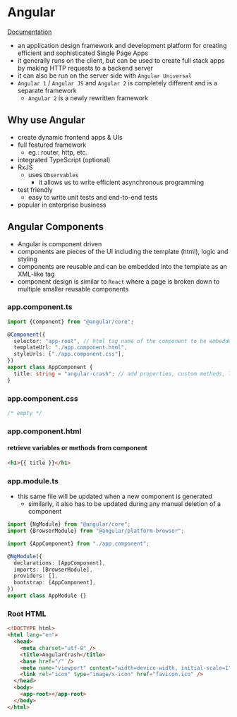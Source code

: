 # Angular

[Documentation](https://angular.io/docs)

- an application design framework and development platform for creating efficient and sophisticated Single Page Apps
- it generally runs on the client, but can be used to create full stack apps by making HTTP requests to a backend server
- it can also be run on the server side with `Angular Universal`
- `Angular 1` / `Angular JS` and `Angular 2` is completely different and is a separate framework
  - `Angular 2` is a newly rewritten framework

## Why use Angular

- create dynamic frontend apps & UIs
- full featured framework
  - eg.: router, http, etc.
- integrated TypeScript (optional)
- RxJS
  - uses `Observables`
    - it allows us to write efficient asynchronous programming
- test friendly
  - easy to write unit tests and end-to-end tests
- popular in enterprise business

## Angular Components

- Angular is component driven
- components are pieces of the UI including the template (html), logic and styling
- components are reusable and can be embedded into the template as an XML-like tag
- component design is similar to `React` where a page is broken down to multiple smaller reusable components

### app.component.ts

```ts
import {Component} from "@angular/core";

@Component({
  selector: "app-root", // html tag name of the component to be embedded into the root html
  templateUrl: "./app.component.html",
  styleUrls: ["./app.component.css"],
})
export class AppComponent {
  title: string = "angular-crash"; // add properties, custom methods, lifecycle methods, etc.
}
```

### app.component.css

```css
/* empty */
```

### app.component.html

#### retrieve variables or methods from component

```html
<h1>{{ title }}</h1>
```

### app.module.ts

- this same file will be updated when a new component is generated
  - similarly, it also has to be updated during any manual deletion of a component

```ts
import {NgModule} from "@angular/core";
import {BrowserModule} from "@angular/platform-browser";

import {AppComponent} from "./app.component";

@NgModule({
  declarations: [AppComponent],
  imports: [BrowserModule],
  providers: [],
  bootstrap: [AppComponent],
})
export class AppModule {}
```

### Root HTML

```html
<!DOCTYPE html>
<html lang="en">
  <head>
    <meta charset="utf-8" />
    <title>AngularCrash</title>
    <base href="/" />
    <meta name="viewport" content="width=device-width, initial-scale=1" />
    <link rel="icon" type="image/x-icon" href="favicon.ico" />
  </head>
  <body>
    <app-root></app-root>
  </body>
</html>
```
